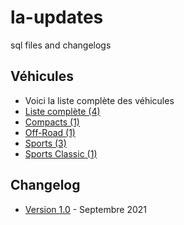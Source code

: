# la-updates
 sql files and changelogs   

## Véhicules

- Voici la liste complète des véhicules
- [Liste complète (4)](https://github.com/qb-scripts/la-updates/blob/main/VEHICLES.md)
- [Compacts (1)](https://github.com/qb-scripts/la-updates/blob/main/VEHICLES.md#compacts)
- [Off-Road (1)](https://github.com/qb-scripts/la-updates/blob/main/VEHICLES.md#off-road)
- [Sports (3)](https://github.com/qb-scripts/la-updates/blob/main/VEHICLES.md#sports)
- [Sports Classic (1)](https://github.com/qb-scripts/la-updates/blob/main/VEHICLES.md#sports-classic)

## Changelog

- [Version 1.0] - Septembre 2021

[Version 1.0]: https://github.com/qb-scripts/la-updates/blob/main/CHANGELOG.md